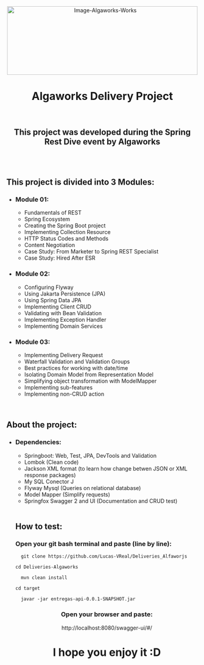 <!-- Title -->

<div align="center">
  <img alt="Image-Algaworks-Works" src="https://app.algaworks.com/images/opengraph-generico.jpg" height="180" width="500"></img>
  
  <h1>Algaworks Delivery Project</h1>
  <br>
  
  ## This project was developed during the Spring Rest Dive event by Algaworks
  
</div>

<!-- Modules -->
<div>
  <br><br>
  <h2> This project is divided into 3 Modules: </h2>
  <ul>
    <li><h3> Module 01: </h3></li>
      <ul>
          <li>Fundamentals of REST</li>
          <li>Spring Ecosystem</li>
          <li>Creating the Spring Boot project</li>
          <li>Implementing Collection Resource</li>
          <li>HTTP Status Codes and Methods</li>
          <li>Content Negotiation</li>
          <li>Case Study: From Marketer to Spring REST Specialist</li>
          <li>Case Study: Hired After ESR</li>
      </ul>
     <li><h3> Module 02: </h3></li>
       <ul>
          <li>Configuring Flyway</li>
          <li>Using Jakarta Persistence (JPA)</li>
          <li>Using Spring Data JPA</li>
          <li>Implementing Client CRUD</li>
          <li>Validating with Bean Validation</li>
          <li>Implementing Exception Handler</li>
          <li>Implementing Domain Services</li>
       </ul>
     <li><h3> Module 03: </h3></li>
       <ul>
        <li>Implementing Delivery Request</li>
        <li>Waterfall Validation and Validation Groups</li>
        <li>Best practices for working with date/time</li>
        <li>Isolating Domain Model from Representation Model</li>
        <li>Simplifying object transformation with ModelMapper</li>
        <li>Implementing sub-features</li>
        <li>Implementing non-CRUD action</li>
       </ul>
   </ul>
   
<!-- About the Project -->

<div>
  <br>
  <h2> About the project: </h2>
  <ul>
    <li><h3> Dependencies: </h3></li>
      <ul>
        <li>Springboot: Web, Test, JPA, DevTools and Validation</li>
        <li>Lombok (Clean code) </li>
        <li>Jackson XML format (to learn how change betwen JSON or XML response packages) </li>
        <li>My SQL Conector J</li>
        <li>Flyway Mysql (Queries on relational database)</li>
        <li>Model Mapper (Simplify requests) </li>
        <li>Springfox Swagger 2 and UI (Documentation and CRUD test)</li>
      </ul>
   <br> 
   <h2> How to test: </h2>
 
  <h3> Open your git bash terminal and paste (line by line): </h3>
 
  ``` 
    git clone https://github.com/Lucas-VReal/Deliveries_Alfaworjs
  ```
    cd Deliveries-Algaworks
  ```
    mvn clean install
  ```
    cd target
  ```
    javar -jar entregas-api-0.0.1-SNAPSHOT.jar
  ```
<div align="center">
  
   <h3> Open your browser and paste: </h3>

   http://localhost:8080/swagger-ui/#/

   <h1> I hope you enjoy it :D </h1>   
  
</div> 
  
</div>
